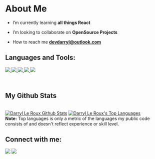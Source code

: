 # About Me

- I’m currently learning **all things React**

- I’m looking to collaborate on **OpenSource Projects**

- How to reach me **devdarryl@outlook.com**

## Languages and Tools:

<p align="left"> 
    <a href="https://developer.mozilla.org/en-US/docs/Web/JavaScript" target="_blank"> <img src="https://img.icons8.com/color/48/000000/javascript.png"/> </a> 
    <a href="https://www.w3.org/html/" target="_blank"> <img src="https://img.icons8.com/color/48/000000/html-5.png"/> </a> 
    <a href="https://www.w3schools.com/css/" target="_blank"> <img src="https://img.icons8.com/color/48/000000/css3.png"/> </a> 
    <a href="https://react.com" target="_blank"> <img src="https://img.icons8.com/offices/48/000000/react.png"/>
    <a href="https://git-scm.com/" target="_blank"> <img src="https://img.icons8.com/color/48/000000/git.png"/> </a> 
</p>

<br/>

## My Github Stats

  <br/>
    <a href="https://github.com/DarrylLeRoux/github-readme-stats"><img alt="Darryl Le Roux Github Stats" src="https://github-readme-stats.vercel.app/api?username=DarrylLeRoux&show_icons=true&count_private=true&theme=tokyonight&hide_border=true&bg_color=0D1117" /></a>
  <a href="https://github.com/DarrylLeRoux/github-readme-stats"><img alt="Darryl Le Roux's Top Languages" src="https://github-readme-stats.vercel.app/api/top-langs/?username=DarrylLeRoux&langs_count=8&count_private=true&layout=compact&theme=react&hide_border=true&bg_color=0D1117" /></a>
  <br/>
  <b>Note:</b> Top languages is only a metric of the languages my public code consists of and doesn't reflect experience or skill level.

<br/>

## Connect with me:

<p align="left">

<a href = "https://www.linkedin.com/in/darryl-le-roux-0b96aa66/"><img src="https://img.icons8.com/fluent/48/000000/linkedin.png"/></a>
<a href = "https://twitter.com/darryl_le_roux"><img src="https://img.icons8.com/fluent/48/000000/twitter.png"/></a>

</p>

